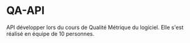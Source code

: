 # QA-API
API développer lors du cours de Qualité Métrique du logiciel. 
Elle s'est réalisé en équipe de 10 personnes.
